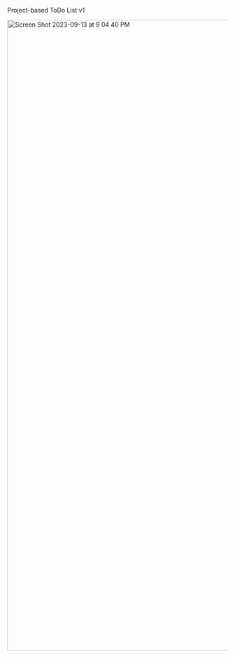 Project-based ToDo List v1


<img width="1440" alt="Screen Shot 2023-09-13 at 9 04 40 PM" src="https://github.com/EmirPirija/pig-dice-game/assets/118456820/265373d9-62ed-4a88-97bb-ae42f0e8e330">
